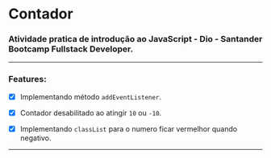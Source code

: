 # Contador

### Atividade pratica de introdução ao JavaScript - Dio - Santander Bootcamp Fullstack Developer.


---
### Features:

 - [x] Implementando método `addEventListener`.<br>
 - [x] Contador desabilitado ao atingir `10` ou `-10`.<br>
 - [x] Implementando `classList` para o numero ficar vermelhor quando negativo.<br>


---
